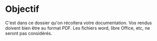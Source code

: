 # Objectif

C'est dans ce dossier qu'on récoltera votre documentation. Vos rendus doivent bien être au format PDF. Les fichiers word, libre Office, etc, ne seront pas considérés. 